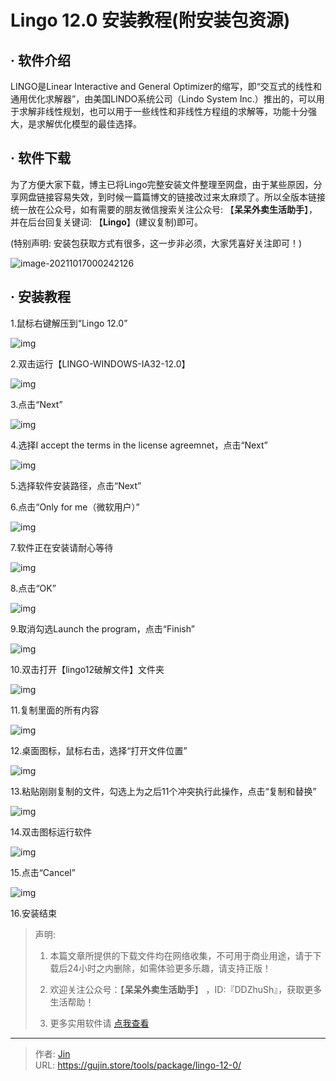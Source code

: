 # Lingo 12.0 安装教程(附安装包资源)


## · 软件介绍
LINGO是Linear Interactive and General Optimizer的缩写，即“交互式的线性和通用优化求解器”，由美国LINDO系统公司（Lindo System Inc.）推出的，可以用于求解非线性规划，也可以用于一些线性和非线性方程组的求解等，功能十分强大，是求解优化模型的最佳选择。


## · 软件下载
为了方便大家下载，博主已将Lingo完整安装文件整理至网盘，由于某些原因，分享网盘链接容易失效，到时候一篇篇博文的链接改过来太麻烦了。所以全版本链接统一放在公众号，如有需要的朋友微信搜索关注公众号: 【**呆呆外卖生活助手**】，并在后台回复关键词: 【**Lingo**】(建议复制)即可。

(特别声明: 安装包获取方式有很多，这一步非必须，大家凭喜好关注即可！)

![image-20211017000242126](https://img.gujin.store/img/image-20211017000242126.png)

## · 安装教程

1.鼠标右键解压到“Lingo 12.0”

![img](https://img.gujin.store/img/v2-32bd8ab3d4fea3220d8444754bd5d25f_720w.png)

2.双击运行【LINGO-WINDOWS-IA32-12.0】

![img](https://img.gujin.store/img/v2-999d6faff222b09e80bbbeec3bc0c395_720w.png)

3.点击“Next”

![img](https://img.gujin.store/img/v2-109e18e93d5558f9f31a9cbe833f6855_720w.png)

4.选择I accept the terms in the license agreemnet，点击“Next”

![img](https://img.gujin.store/img/v2-20909901aa860cec48f50293bd217e55_720w.png)

5.选择软件安装路径，点击“Next”

6.点击“Only for me（微软用户）”

![img](https://img.gujin.store/img/v2-4267b44f7e1c86cb7f4a30214c57867f_720w.png)

7.软件正在安装请耐心等待

![img](https://img.gujin.store/img/v2-fa2ec8a975b41ff06d604f69b6148a3c_720w.png)

8.点击“OK”

![img](https://img.gujin.store/img/v2-cd24a37a32828e99c2b8232bfb538a51_720w.png)

9.取消勾选Launch the program，点击“Finish”

![img](https://img.gujin.store/img/v2-bcc91a662ced02fdee25c6987a7223cc_720w.png)

10.双击打开【lingo12破解文件】文件夹

![img](https://img.gujin.store/img/v2-b9d7c34856e9719d16af6da12fcf267d_720w.png)

11.复制里面的所有内容

![img](https://img.gujin.store/img/v2-83e34f11ff2d3ccbe65d07862f604094_720w.png)

12.桌面图标，鼠标右击，选择“打开文件位置”

![img](https://img.gujin.store/img/v2-3bafb54732ba6ceeceb8803c0f1de7de_720w.png)

13.粘贴刚刚复制的文件，勾选上为之后11个冲突执行此操作，点击“复制和替换”

![img](https://img.gujin.store/img/v2-ea63675877c08ef216ebcb22fba315ef_720w.png)

14.双击图标运行软件

![img](https://img.gujin.store/img/v2-f24e3ec95abe4fbe1ca4328837c912e2_720w.png)

15.点击“Cancel”

![img](https://img.gujin.store/img/v2-e27ac990e08e45dd5ff618564a878a43_720w.png)

16.安装结束




> 声明: 
>
> 1. 本篇文章所提供的下载文件均在网络收集，不可用于商业用途，请于下载后24小时之内删除，如需体验更多乐趣，请支持正版！
>
> 2. 欢迎关注公众号：【**呆呆外卖生活助手**】 ，ID:『DDZhuSh』，获取更多生活帮助！
>
> 3. 更多实用软件请  [点我查看](/tools)

---

> 作者: [Jin](https://img.gujin.store/img/favicon.ico)  
> URL: https://gujin.store/tools/package/lingo-12-0/  

